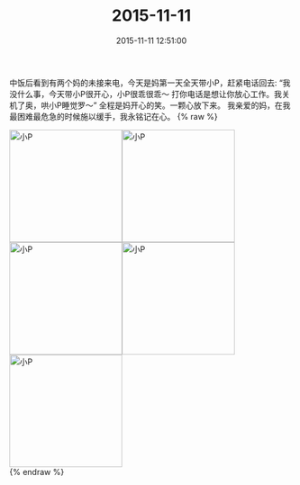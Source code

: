 ﻿---
title: "2015-11-11"
date: 2015-11-11 12:51:00
tags: 文字
categories: 妈妈
---
中饭后看到有两个妈的未接来电，今天是妈第一天全天带小P，赶紧电话回去:
“我没什么事，今天带小P很开心，小P很乖很乖～
打你电话是想让你放心工作。我关机了奥，哄小P睡觉罗～”
全程是妈开心的笑。一颗心放下来。
我亲爱的妈，在我最困难最危急的时候施以缓手，我永铭记在心。
{% raw %}
<div style="width:500 px">
<div style="float:left; width:100 px"><img src="/images/微信图片_20171011170135.jpg" width="200" alt="小P"></div>
<div style="float:left; width:100 px"><img src="/images/微信图片_20171011170148.jpg" width="200" alt="小P"></div>
<div style="float:left; width:100 px"><img src="/images/微信图片_20171011170157.jpg" width="200" alt="小P"></div>
<div style="float:left; width:100 px"><img src="/images/微信图片_20171011170206.jpg" width="200" alt="小P"></div>
<div style="float:left; width:100 px"><img src="/images/微信图片_20171011170215.jpg" width="200" alt="小P"></div>
<div style="clear:both"></div>
</div>
{% endraw %}